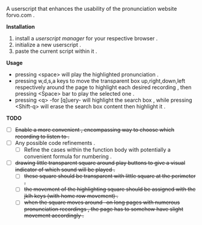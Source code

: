 A userscript that enhances the usability of the pronunciation website forvo.com .

**Installation**

1.   install a _userscript manager_ for your respective browser .
2.   initialize a new userscript .
3.   paste the current script within it .

**Usage**

*   pressing \<space\> will play the highlighted pronunciation .
*   pressing w,d,s,a keys to move the transparent box up,right,down,left respectively around the page to highlight each desired recording , then pressing \<Space\> bar to play the selected one .
*   pressing \<q\> -for [q]uery- will highlight the search box , while pressing \<Shift-q\> will erase the search box content then highlight it .

**TODO**
- [ ]  ~~Enable a more convenient , encompassing way to choose which recording to listen to .~~
- [ ]  Any possible code refinements .
    - [ ] Refine the cases within the function body with potentially a convenient formula for numbering .
- [ ] ~~drawing little transparent square around play buttons to give a visual indicator of which sound will be played .~~
    - [ ] ~~these square should be transparent with little square at the perimeter .~~
    - [ ] ~~the movement of the highlighting square should be assigned with the jklh keys (with home row movement) .~~
    - [ ] ~~when the square moves around -on long pages with numerous pronunciation recordings , the page has to somehow have slight movement accordingly .~~

